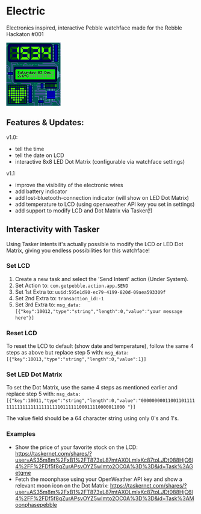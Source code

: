 # Electric
Electronics inspired, interactive Pebble watchface made for the Rebble Hackaton #001

![Electric watchface screenshot](Electric/pebble_screenshot_2022-12-03_14-34-36.png)

## Features & Updates:
v1.0:
- tell the time
- tell the date on LCD
- interactive 8x8 LED Dot Matrix (configurable via watchface settings)

v1.1
- improve the visibility of the electronic wires
- add battery indicator
- add lost-bluetooth-connection indicator (will show on LED Dot Matrix)
- add temperature to LCD (using openweather API key you set in settings)
- add support to modify LCD and Dot Matrix via Tasker(!)

## Interactivity with Tasker
Using Tasker intents it's actually possible to modify the LCD or LED Dot Matrix, giving you endless possibilities for this watchface!

### Set LCD 
1. Create a new task and select the 'Send Intent' action (Under System). 
2. Set Action to: `com.getpebble.action.app.SEND`
3. Set 1st Extra to: `uuid:595e1d90-ec79-4199-820d-09aea593309f`
4. Set 2nd Extra to: `transaction_id:-1`
5. Set 3rd Extra to: `msg_data:[{"key":10012,"type":"string","length":0,"value":"your message here"}]`

### Reset LCD
To reset the LCD to default (show date and temperature), follow the same 4 steps as above but replace step 5 with: 
`msg_data:[{"key":10013,"type":"string","length":0,"value":1}]`

### Set LED Dot Matrix
To set the Dot Matrix, use the same 4 steps as mentioned earlier and replace step 5 with: 
`msg_data:[{"key":10011,"type":"string","length":0,"value":"0000000001100110111111111111111111111111011111100011110000011000
"}]`

The value field should be a 64 character string using only 0's and 1's.

### Examples
- Show the price of your favorite stock on the LCD: https://taskernet.com/shares/?user=AS35m8m%2FxB1%2FT873xL87mtAXOLmlxKc87toLJDt088HjC6l4%2FF%2FDf5f8qZurAPsvOYZ5wImto2OC0A%3D%3D&id=Task%3AGetgme
- Fetch the moonphase using your OpenWeather API key and show a relevant moon icon on the Dot Matrix:
https://taskernet.com/shares/?user=AS35m8m%2FxB1%2FT873xL87mtAXOLmlxKc87toLJDt088HjC6l4%2FF%2FDf5f8qZurAPsvOYZ5wImto2OC0A%3D%3D&id=Task%3AMoonphasepebble

